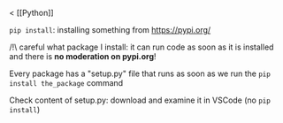 < [[Python]]

`pip install`: installing something from https://pypi.org/

/!\\ careful what package I install: it can run code as soon as it is installed 
and there is **no moderation on pypi.org**!

Every package has a "setup.py" file that runs as soon as we run the `pip install the_package` command

Check content of setup.py: download and examine it in VSCode (no `pip install`)